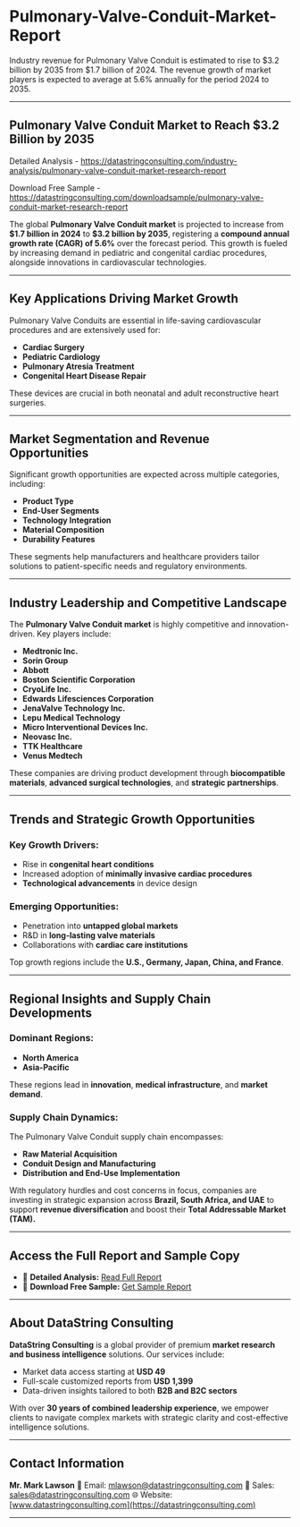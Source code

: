 # Pulmonary-Valve-Conduit-Market-Report

Industry revenue for Pulmonary Valve Conduit is estimated to rise to $3.2 billion by 2035 from $1.7 billion of 2024. The revenue growth of market players is expected to average at 5.6% annually for the period 2024 to 2035.

---

## **Pulmonary Valve Conduit Market to Reach \$3.2 Billion by 2035**

Detailed Analysis - https://datastringconsulting.com/industry-analysis/pulmonary-valve-conduit-market-research-report

Download Free Sample - https://datastringconsulting.com/downloadsample/pulmonary-valve-conduit-market-research-report

The global **Pulmonary Valve Conduit market** is projected to increase from **\$1.7 billion in 2024** to **\$3.2 billion by 2035**, registering a **compound annual growth rate (CAGR) of 5.6%** over the forecast period. This growth is fueled by increasing demand in pediatric and congenital cardiac procedures, alongside innovations in cardiovascular technologies.

---

## **Key Applications Driving Market Growth**

Pulmonary Valve Conduits are essential in life-saving cardiovascular procedures and are extensively used for:

* **Cardiac Surgery**
* **Pediatric Cardiology**
* **Pulmonary Atresia Treatment**
* **Congenital Heart Disease Repair**

These devices are crucial in both neonatal and adult reconstructive heart surgeries.

---

## **Market Segmentation and Revenue Opportunities**

Significant growth opportunities are expected across multiple categories, including:

* **Product Type**
* **End-User Segments**
* **Technology Integration**
* **Material Composition**
* **Durability Features**

These segments help manufacturers and healthcare providers tailor solutions to patient-specific needs and regulatory environments.

---

## **Industry Leadership and Competitive Landscape**

The **Pulmonary Valve Conduit market** is highly competitive and innovation-driven. Key players include:

* **Medtronic Inc.**
* **Sorin Group**
* **Abbott**
* **Boston Scientific Corporation**
* **CryoLife Inc.**
* **Edwards Lifesciences Corporation**
* **JenaValve Technology Inc.**
* **Lepu Medical Technology**
* **Micro Interventional Devices Inc.**
* **Neovasc Inc.**
* **TTK Healthcare**
* **Venus Medtech**

These companies are driving product development through **biocompatible materials**, **advanced surgical technologies**, and **strategic partnerships**.

---

## **Trends and Strategic Growth Opportunities**

### **Key Growth Drivers:**

* Rise in **congenital heart conditions**
* Increased adoption of **minimally invasive cardiac procedures**
* **Technological advancements** in device design

### **Emerging Opportunities:**

* Penetration into **untapped global markets**
* R\&D in **long-lasting valve materials**
* Collaborations with **cardiac care institutions**

Top growth regions include the **U.S., Germany, Japan, China, and France**.

---

## **Regional Insights and Supply Chain Developments**

### **Dominant Regions:**

* **North America**
* **Asia-Pacific**

These regions lead in **innovation**, **medical infrastructure**, and **market demand**.

### **Supply Chain Dynamics:**

The Pulmonary Valve Conduit supply chain encompasses:

* **Raw Material Acquisition**
* **Conduit Design and Manufacturing**
* **Distribution and End-Use Implementation**

With regulatory hurdles and cost concerns in focus, companies are investing in strategic expansion across **Brazil, South Africa, and UAE** to support **revenue diversification** and boost their **Total Addressable Market (TAM).**

---

## **Access the Full Report and Sample Copy**

* 📘 **Detailed Analysis:** [Read Full Report](https://datastringconsulting.com/industry-analysis/pulmonary-valve-conduit-market-research-report)
* 📄 **Download Free Sample:** [Get Sample Report](https://datastringconsulting.com/downloadsample/pulmonary-valve-conduit-market-research-report)

---

## **About DataString Consulting**

**DataString Consulting** is a global provider of premium **market research and business intelligence** solutions. Our services include:

* Market data access starting at **USD 49**
* Full-scale customized reports from **USD 1,399**
* Data-driven insights tailored to both **B2B and B2C sectors**

With over **30 years of combined leadership experience**, we empower clients to navigate complex markets with strategic clarity and cost-effective intelligence solutions.

---

## **Contact Information**

**Mr. Mark Lawson**
📧 Email: [mlawson@datastringconsulting.com](mailto:mlawson@datastringconsulting.com)
📧 Sales: [sales@datastringconsulting.com](mailto:sales@datastringconsulting.com)
🌐 Website: [www.datastringconsulting.com](https://datastringconsulting.com)

---
